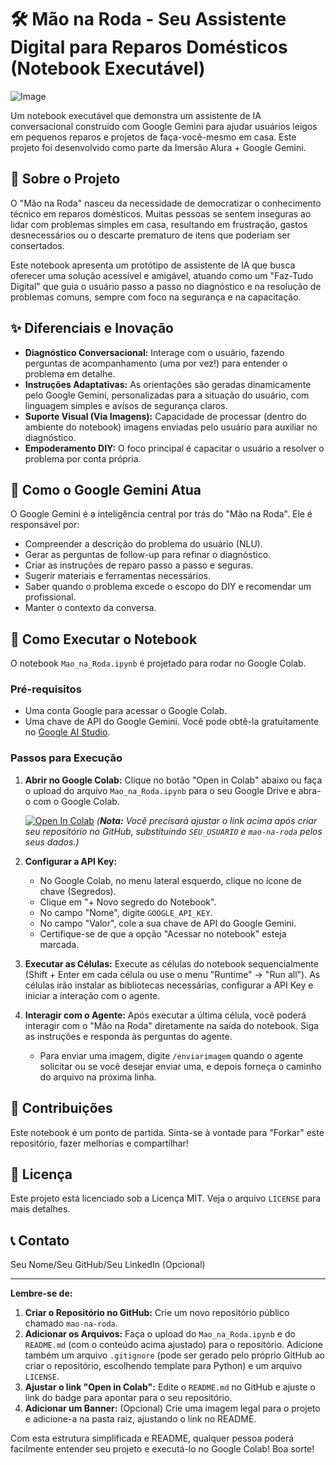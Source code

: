 # 🛠️ Mão na Roda - Seu Assistente Digital para Reparos Domésticos (Notebook Executável)

![Image](https://github.com/user-attachments/assets/0f13b41d-9731-4658-b54f-d241a5845944)

Um notebook executável que demonstra um assistente de IA conversacional construído com Google Gemini para ajudar usuários leigos em pequenos reparos e projetos de faça-você-mesmo em casa. Este projeto foi desenvolvido como parte da Imersão Alura + Google Gemini.

## 📝 Sobre o Projeto

O "Mão na Roda" nasceu da necessidade de democratizar o conhecimento técnico em reparos domésticos. Muitas pessoas se sentem inseguras ao lidar com problemas simples em casa, resultando em frustração, gastos desnecessários ou o descarte prematuro de itens que poderiam ser consertados.

Este notebook apresenta um protótipo de assistente de IA que busca oferecer uma solução acessível e amigável, atuando como um "Faz-Tudo Digital" que guia o usuário passo a passo no diagnóstico e na resolução de problemas comuns, sempre com foco na segurança e na capacitação.

## ✨ Diferenciais e Inovação

* **Diagnóstico Conversacional:** Interage com o usuário, fazendo perguntas de acompanhamento (uma por vez!) para entender o problema em detalhe.
* **Instruções Adaptativas:** As orientações são geradas dinamicamente pelo Google Gemini, personalizadas para a situação do usuário, com linguagem simples e avisos de segurança claros.
* **Suporte Visual (Via Imagens):** Capacidade de processar (dentro do ambiente do notebook) imagens enviadas pelo usuário para auxiliar no diagnóstico.
* **Empoderamento DIY:** O foco principal é capacitar o usuário a resolver o problema por conta própria.

## 🧠 Como o Google Gemini Atua

O Google Gemini é a inteligência central por trás do "Mão na Roda". Ele é responsável por:

* Compreender a descrição do problema do usuário (NLU).
* Gerar as perguntas de follow-up para refinar o diagnóstico.
* Criar as instruções de reparo passo a passo e seguras.
* Sugerir materiais e ferramentas necessários.
* Saber quando o problema excede o escopo do DIY e recomendar um profissional.
* Manter o contexto da conversa.

## 🚀 Como Executar o Notebook

O notebook `Mao_na_Roda.ipynb` é projetado para rodar no Google Colab.

### Pré-requisitos

* Uma conta Google para acessar o Google Colab.
* Uma chave de API do Google Gemini. Você pode obtê-la gratuitamente no [Google AI Studio](https://aistudio.google.com/).

### Passos para Execução

1.  **Abrir no Google Colab:** Clique no botão "Open in Colab" abaixo ou faça o upload do arquivo `Mao_na_Roda.ipynb` para o seu Google Drive e abra-o com o Google Colab.

    [![Open In Colab](https://colab.research.google.com/assets/colab-badge.svg)](https://colab.research.google.com/github/SEU_USUARIO/mao-na-roda/blob/main/Mao_na_Roda.ipynb)
    *(**Nota:** Você precisará ajustar o link acima após criar seu repositório no GitHub, substituindo `SEU_USUARIO` e `mao-na-roda` pelos seus dados.)*

2.  **Configurar a API Key:**
    * No Google Colab, no menu lateral esquerdo, clique no ícone de chave (Segredos).
    * Clique em "+ Novo segredo do Notebook".
    * No campo "Nome", digite `GOOGLE_API_KEY`.
    * No campo "Valor", cole a sua chave de API do Google Gemini.
    * Certifique-se de que a opção "Acessar no notebook" esteja marcada.

3.  **Executar as Células:** Execute as células do notebook sequencialmente (Shift + Enter em cada célula ou use o menu "Runtime" -> "Run all"). As células irão instalar as bibliotecas necessárias, configurar a API Key e iniciar a interação com o agente.

4.  **Interagir com o Agente:** Após executar a última célula, você poderá interagir com o "Mão na Roda" diretamente na saída do notebook. Siga as instruções e responda às perguntas do agente.

    * Para enviar uma imagem, digite `/enviarimagem` quando o agente solicitar ou se você desejar enviar uma, e depois forneça o caminho do arquivo na próxima linha.

## 🤝 Contribuições

Este notebook é um ponto de partida. Sinta-se à vontade para "Forkar" este repositório, fazer melhorias e compartilhar!

## 📄 Licença

Este projeto está licenciado sob a Licença MIT. Veja o arquivo `LICENSE` para mais detalhes.

## 📞 Contato

Seu Nome/Seu GitHub/Seu LinkedIn (Opcional)

---

**Lembre-se de:**

1.  **Criar o Repositório no GitHub:** Crie um novo repositório público chamado `mao-na-roda`.
2.  **Adicionar os Arquivos:** Faça o upload do `Mao_na_Roda.ipynb` e do `README.md` (com o conteúdo acima ajustado) para o repositório. Adicione também um arquivo `.gitignore` (pode ser gerado pelo próprio GitHub ao criar o repositório, escolhendo template para Python) e um arquivo `LICENSE`.
3.  **Ajustar o link "Open in Colab":** Edite o `README.md` no GitHub e ajuste o link do badge para apontar para o seu repositório.
4.  **Adicionar um Banner:** (Opcional) Crie uma imagem legal para o projeto e adicione-a na pasta raiz, ajustando o link no README.

Com esta estrutura simplificada e README, qualquer pessoa poderá facilmente entender seu projeto e executá-lo no Google Colab! Boa sorte!
